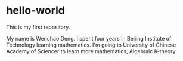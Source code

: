 # hello-world
This is my first repository.

My name is Wenchao Deng. I spent four years in Beijing Institute of Technology learning mathematics.
I'm going to University of Chinese Academy of Sciencer to learn more mathematics, Algebraic K-theory.
